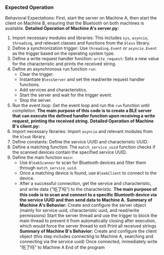 ### Expected Operation
Behavioral Expectations:
First, start the server on Machine A, then start the client on Machine B, ensuring that the Bluetooth on both machines is available.
**Detailed Operation of Machine A's server.py:**
1. Import necessary modules and libraries: This includes `sys`, `asyncio`, `threading`, and relevant classes and functions from the `bless` library.
2. Define a synchronization trigger: Use `threading.Event` or `asyncio.Event` as the trigger based on the operating system type.
3. Define a write request handler function:
   `write_request`: Sets a new value for the characteristic and prints the received string.
4. Define an asynchronous run function `run`:
   - Clear the trigger.
   - Instantiate `BlessServer` and set the read/write request handler functions.
   - Add services and characteristics.
   - Start the server and wait for the trigger event.
   - Stop the server.
5. Run the event loop: Get the event loop and run the `run` function until completion.
   **The main purpose of this code is to create a BLE server that can execute the defined handler function upon receiving a write request, printing the received string.**
**Detailed Operation of Machine B's client.py:**
1. Import necessary libraries: Import `asyncio` and relevant modules from the `bleak` library.
2. Define constants: Define the service UUID and characteristic UUID.
3. Define a matching function: The `match_service_uuid` function checks if the scanned devices contain the specified service UUID.
4. Define the main function `main`:
   - Use `BleakScanner` to scan for Bluetooth devices and filter them through `match_service_uuid`.
   - Once a matching device is found, use `BleakClient` to connect to the device.
   - After a successful connection, get the service and characteristic, and write data ("吃了吗") to the characteristic.
   **The main purpose of this code is to scan and connect to a specific Bluetooth device via the service UUID and then send data to Machine A.**
**Summary of Machine A's Behavior:**
Create and configure the server object (mainly for service uuid, characteristic uuid, and read/write permissions)
Start the server thread and use the trigger to block the main thread to prevent it from automatically closing after execution, which would force the server thread to exit
Print all received strings
**Summary of Machine B's Behavior:**
Create and configure the client object (this step includes connecting to Machine A, searching and connecting via the service uuid)
Once connected, immediately write "吃了吗" to Machine A
End of the program
